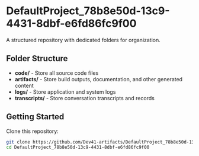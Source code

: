 # DefaultProject_78b8e50d-13c9-4431-8dbf-e6fd86fc9f00
A structured repository with dedicated folders for organization.

## Folder Structure

- **code/** - Store all source code files
- **artifacts/** - Store build outputs, documentation, and other generated content
- **logs/** - Store application and system logs
- **transcripts/** - Store conversation transcripts and records

## Getting Started

Clone this repository:
```bash
git clone https://github.com/Dev41-artifacts/DefaultProject_78b8e50d-13c9-4431-8dbf-e6fd86fc9f00
cd DefaultProject_78b8e50d-13c9-4431-8dbf-e6fd86fc9f00
```
